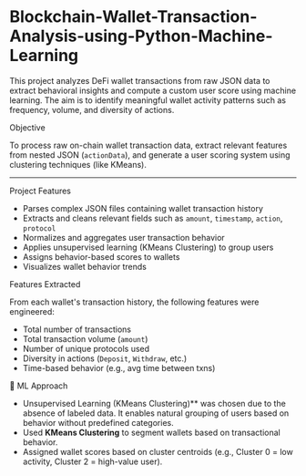 # Blockchain-Wallet-Transaction-Analysis-using-Python-Machine-Learning

This project analyzes DeFi wallet transactions from raw JSON data to extract behavioral insights and compute a custom user score using machine learning. The aim is to identify meaningful wallet activity patterns such as frequency, volume, and diversity of actions.


 Objective

To process raw on-chain wallet transaction data, extract relevant features from nested JSON (`actionData`), and generate a user scoring system using clustering techniques (like KMeans).

---

Project Features

-  Parses complex JSON files containing wallet transaction history
-  Extracts and cleans relevant fields such as `amount`, `timestamp`, `action`, `protocol`
-  Normalizes and aggregates user transaction behavior
-  Applies unsupervised learning (KMeans Clustering) to group users
-  Assigns behavior-based scores to wallets
-  Visualizes wallet behavior trends

Features Extracted

From each wallet's transaction history, the following features were engineered:

- Total number of transactions
- Total transaction volume (`amount`)
- Number of unique protocols used
- Diversity in actions (`Deposit`, `Withdraw`, etc.)
- Time-based behavior (e.g., avg time between txns)

 🤖 ML Approach
 
- Unsupervised Learning (KMeans Clustering)** was chosen due to the absence of labeled data. It enables natural grouping of users based on behavior without predefined categories.
- Used **KMeans Clustering** to segment wallets based on transactional behavior.
- Assigned wallet scores based on cluster centroids (e.g., Cluster 0 = low activity, Cluster 2 = high-value user).
